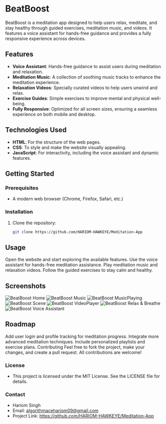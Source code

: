 # BeatBoost

BeatBoost is a meditation app designed to help users relax, meditate, and stay healthy through guided exercises, meditation music, and videos. It features a voice assistant for hands-free guidance and provides a fully responsive experience across devices.

## Features
- **Voice Assistant**: Hands-free guidance to assist users during meditation and relaxation.
- **Meditation Music**: A collection of soothing music tracks to enhance the meditation experience.
- **Relaxation Videos**: Specially curated videos to help users unwind and relax.
- **Exercise Guides**: Simple exercises to improve mental and physical well-being.
- **Fully Responsive**: Optimized for all screen sizes, ensuring a seamless experience on both mobile and desktop.

## Technologies Used
- **HTML**: For the structure of the web pages.
- **CSS**: To style and make the website visually appealing.
- **JavaScript**: For interactivity, including the voice assistant and dynamic features.

## Getting Started

### Prerequisites
- A modern web browser (Chrome, Firefox, Safari, etc.)

### Installation

1. Clone the repository:

   ```bash
   git clone https://github.com/HARIOM-HAWKEYE/Meditation-App


## Usage
Open the website and start exploring the available features.
Use the voice assistant for hands-free meditation assistance.
Play meditation music and relaxation videos.
Follow the guided exercises to stay calm and healthy.
## Screenshots
![BeatBoost Home](https://github.com/HARIOM-HAWKEYE/Meditation-App/blob/main/SceernShot/Home.png)
![BeatBoost Music](https://github.com/HARIOM-HAWKEYE/Meditation-App/blob/main/SceernShot/Music.png)
![BeatBoost MusicPlaying](https://github.com/HARIOM-HAWKEYE/Meditation-App/blob/main/SceernShot/Music_Player.png)
![BeatBoost Scene](https://github.com/HARIOM-HAWKEYE/Meditation-App/blob/main/SceernShot/Scene%20-Display.png)
![BeatBoost VideoPlayer](https://github.com/HARIOM-HAWKEYE/Meditation-App/blob/main/SceernShot/Video_player.png)
![BeatBoost Relax & Breathe](https://github.com/HARIOM-HAWKEYE/Meditation-App/blob/main/SceernShot/Exercise.png)
![BeatBoost Voice Assistant](https://github.com/HARIOM-HAWKEYE/Meditation-App/blob/main/SceernShot/Voice%20Assistant.png)

## Roadmap
 Add user login and profile tracking for meditation progress.
 Integrate more advanced meditation techniques.
 Include personalized playlists and exercise plans.
Contributing
Feel free to fork the project, make your changes, and create a pull request. All contributions are welcome!

### License
- This project is licensed under the MIT License. See the LICENSE file for details.

### Contact
- Hariom Singh
- Email: algorithmacehariom09@gmail.com
- Project Link: https://github.com/HARIOM-HAWKEYE/Meditation-App

